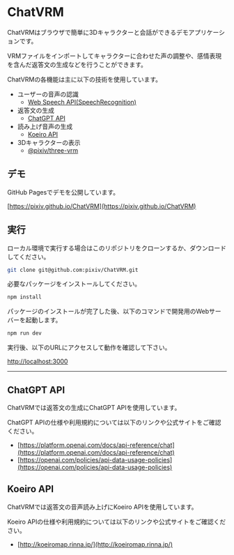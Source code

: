 # ChatVRM

ChatVRMはブラウザで簡単に3Dキャラクターと会話ができるデモアプリケーションです。

VRMファイルをインポートしてキャラクターに合わせた声の調整や、感情表現を含んだ返答文の生成などを行うことができます。

ChatVRMの各機能は主に以下の技術を使用しています。

- ユーザーの音声の認識
  - [Web Speech API(SpeechRecognition)](https://developer.mozilla.org/ja/docs/Web/API/SpeechRecognition)
- 返答文の生成
  - [ChatGPT API](https://platform.openai.com/docs/api-reference/chat)
- 読み上げ音声の生成
  - [Koeiro API](http://koeiromap.rinna.jp/)
- 3Dキャラクターの表示
  - [@pixiv/three-vrm](https://github.com/pixiv/three-vrm)

## デモ

GitHub Pagesでデモを公開しています。

[https://pixiv.github.io/ChatVRM](https://pixiv.github.io/ChatVRM)

## 実行

ローカル環境で実行する場合はこのリポジトリをクローンするか、ダウンロードしてください。

```bash
git clone git@github.com:pixiv/ChatVRM.git
```

必要なパッケージをインストールしてください。

```bash
npm install
```

パッケージのインストールが完了した後、以下のコマンドで開発用のWebサーバーを起動します。

```bash
npm run dev
```

実行後、以下のURLにアクセスして動作を確認して下さい。

[http://localhost:3000](http://localhost:3000)

---

## ChatGPT API

ChatVRMでは返答文の生成にChatGPT APIを使用しています。

ChatGPT APIの仕様や利用規約については以下のリンクや公式サイトをご確認ください。

- [https://platform.openai.com/docs/api-reference/chat](https://platform.openai.com/docs/api-reference/chat)
- [https://openai.com/policies/api-data-usage-policies](https://openai.com/policies/api-data-usage-policies)

## Koeiro API

ChatVRMでは返答文の音声読み上げにKoeiro APIを使用しています。

Koeiro APIの仕様や利用規約については以下のリンクや公式サイトをご確認ください。

- [http://koeiromap.rinna.jp/](http://koeiromap.rinna.jp/)

